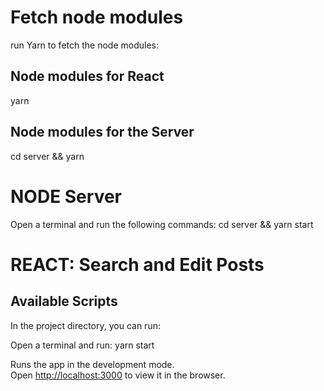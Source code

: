 # Fetch node modules

run Yarn to fetch the node modules:

## Node modules for React

yarn

## Node modules for the Server

cd server && yarn

# NODE Server

Open a terminal and run the following commands:
cd server &&
yarn start

# REACT: Search and Edit Posts

## Available Scripts

In the project directory, you can run:

Open a terminal and run:
yarn start

Runs the app in the development mode.<br />
Open [http://localhost:3000](http://localhost:3000) to view it in the browser.
